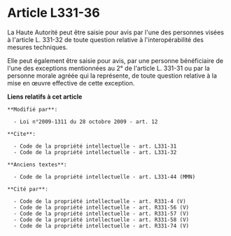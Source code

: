 # Article L331-36

La Haute Autorité peut être saisie pour avis par l'une des personnes visées à l'article L. 331-32 de toute question relative
à l'interopérabilité des mesures techniques. 

Elle peut également être saisie pour avis, par une personne bénéficiaire de l'une des exceptions mentionnées au 2° de
l'article L. 331-31 ou par la personne morale agréée qui la représente, de toute question relative à la mise en œuvre
effective de cette exception.

**Liens relatifs à cet article**

	**Modifié par**:

	  - Loi n°2009-1311 du 28 octobre 2009 - art. 12

	**Cite**:

	  - Code de la propriété intellectuelle - art. L331-31
	  - Code de la propriété intellectuelle - art. L331-32

	**Anciens textes**:

	  - Code de la propriété intellectuelle - art. L331-44 (MMN)

	**Cité par**:

	  - Code de la propriété intellectuelle - art. R331-4 (V)
	  - Code de la propriété intellectuelle - art. R331-56 (V)
	  - Code de la propriété intellectuelle - art. R331-57 (V)
	  - Code de la propriété intellectuelle - art. R331-58 (V)
	  - Code de la propriété intellectuelle - art. R331-74 (V)
